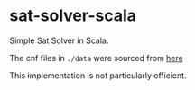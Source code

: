 # sat-solver-scala

Simple Sat Solver in Scala.

The cnf files in `./data` were sourced from [here](https://people.sc.fsu.edu/~jburkardt/data/cnf/cnf.html)

This implementation is not particularly efficient.
